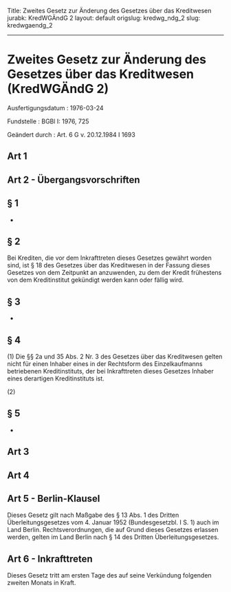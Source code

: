 Title: Zweites Gesetz zur Änderung des Gesetzes über das Kreditwesen
jurabk: KredWGÄndG 2
layout: default
origslug: kredwg_ndg_2
slug: kredwgaendg_2

---

# Zweites Gesetz zur Änderung des Gesetzes über das Kreditwesen (KredWGÄndG 2)

Ausfertigungsdatum
:   1976-03-24

Fundstelle
:   BGBl I: 1976, 725

Geändert durch
:   Art. 6 G v. 20.12.1984 I 1693


## Art 1



## Art 2 - Übergangsvorschriften



## § 1

-


## § 2

Bei Krediten, die vor dem Inkrafttreten dieses Gesetzes gewährt worden
sind, ist § 18 des Gesetzes über das Kreditwesen in der Fassung dieses
Gesetzes von dem Zeitpunkt an anzuwenden, zu dem der Kredit frühestens
von dem Kreditinstitut gekündigt werden kann oder fällig wird.


## § 3

-


## § 4

(1) Die §§ 2a und 35 Abs. 2 Nr. 3 des Gesetzes über das Kreditwesen
gelten nicht für einen Inhaber eines in der Rechtsform des
Einzelkaufmanns betriebenen Kreditinstituts, der bei Inkrafttreten
dieses Gesetzes Inhaber eines derartigen Kreditinstituts ist.

(2)


## § 5

-


## Art 3



## Art 4



## Art 5 - Berlin-Klausel

Dieses Gesetz gilt nach Maßgabe des § 13 Abs. 1 des Dritten
Überleitungsgesetzes vom 4. Januar 1952 (Bundesgesetzbl. I S. 1) auch
im Land Berlin. Rechtsverordnungen, die auf Grund dieses Gesetzes
erlassen werden, gelten im Land Berlin nach § 14 des Dritten
Überleitungsgesetzes.


## Art 6 - Inkrafttreten

Dieses Gesetz tritt am ersten Tage des auf seine Verkündung folgenden
zweiten Monats in Kraft.

